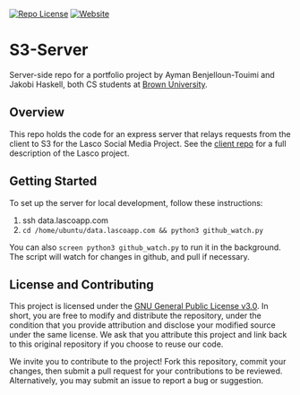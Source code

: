 
[![Repo License](https://img.shields.io/badge/license-GPL--3.0-orange?style=plastic)](./LICENSE)
[![Website](https://img.shields.io/website?style=plastic&url=https%3A%2F%2Flascoapp.com%2F)](https://lascoapp.com/)

# S3-Server

Server-side repo for a portfolio project by Ayman Benjelloun-Touimi and Jakobi Haskell, both CS students at [Brown University](https://brown.edu).

## Overview

This repo holds the code for an express server that relays requests from the client to S3 for the Lasco Social Media Project. See the [client repo](https:/github.com/Project-Lascaux/Lascaux) for a full description of the Lasco project. 

## Getting Started

To set up the server for local development, follow these instructions:
1. ssh data.lascoapp.com
2. `cd /home/ubuntu/data.lascoapp.com && python3 github_watch.py`

You can also `screen python3 github_watch.py` to run it in the background. The script will watch for changes in github, and pull if necessary.  

## License and Contributing

This project is licensed under the [GNU General Public License v3.0](https://www.gnu.org/licenses/gpl-3.0.en.html). In short, you are free to modify and distribute the repository, under the condition that you provide attribution and disclose your modified source under the same license. We ask that you attribute this project and link back to this original repository if you choose to reuse our code.

We invite you to contribute to the project! Fork this repository, commit your changes, then submit a pull request for your contributions to be reviewed. Alternatively, you may submit an issue to report a bug or suggestion.
